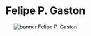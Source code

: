 <h1 align="center">Felipe P. Gaston</h1>
<p align="center"> 
    <img src="https://github.com/FelipeGaston5/FelipeGaston5/blob/main/images/banner.png" alt="banner Felipe P. Gaston" /> 
</p>
